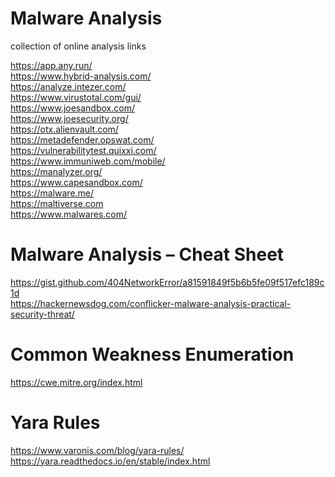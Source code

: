 # Malware Analysis
collection of online analysis links

https://app.any.run/
</br>
https://www.hybrid-analysis.com/
</br>
https://analyze.intezer.com/
</br>
https://www.virustotal.com/gui/
</br>
https://www.joesandbox.com/
</br>
https://www.joesecurity.org/
</br>
https://otx.alienvault.com/
</br>
https://metadefender.opswat.com/
</br>
https://vulnerabilitytest.quixxi.com/
</br>
https://www.immuniweb.com/mobile/
</br>
https://manalyzer.org/
</br>
https://www.capesandbox.com/
</br>
https://malware.me/
</br>
https://maltiverse.com
</br>
https://www.malwares.com/

# Malware Analysis – Cheat Sheet
https://gist.github.com/404NetworkError/a81591849f5b6b5fe09f517efc189c1d
</br>
https://hackernewsdog.com/conflicker-malware-analysis-practical-security-threat/

# Common Weakness Enumeration
https://cwe.mitre.org/index.html

# Yara Rules
https://www.varonis.com/blog/yara-rules/
</br>
https://yara.readthedocs.io/en/stable/index.html

